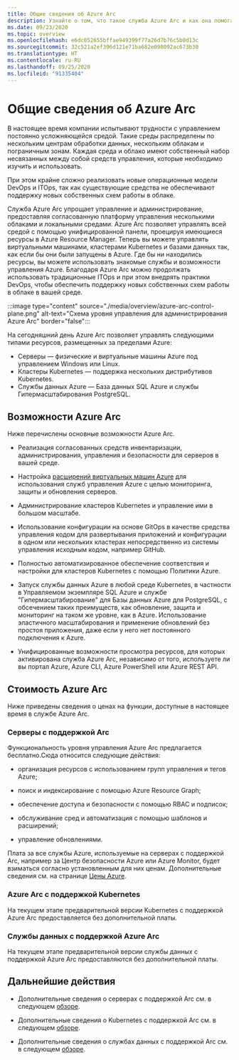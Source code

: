```yaml
---
title: Общие сведения об Azure Arc
description: Узнайте о том, что такое служба Azure Arc и как она помогает клиентам обеспечить управление гибридными ресурсами и их администрирование с помощью других служб и функций Azure.
ms.date: 09/23/2020
ms.topic: overview
ms.openlocfilehash: e6dc052655bffae949399f77a26d7b76c5b0d13c
ms.sourcegitcommit: 32c521a2ef396d121e71ba682e098092ac673b30
ms.translationtype: HT
ms.contentlocale: ru-RU
ms.lasthandoff: 09/25/2020
ms.locfileid: "91335404"
---
```

# <a name="azure-arc-overview"></a>Общие сведения об Azure Arc

В настоящее время компании испытывают трудности с управлением постоянно усложняющейся средой. Такие среды распределены по нескольким центрам обработки данных, нескольким облакам и пограничным зонам. Каждая среда и облако имеют собственный набор несвязанных между собой средств управления, которые необходимо изучить и использовать.

При этом крайне сложно реализовать новые операционные модели DevOps и ITOps, так как существующие средства не обеспечивают поддержку новых собственных схем работы в облаке.

Служба Azure Arc упрощает управление и администрирование, предоставляя согласованную платформу управления несколькими облаками и локальными средами. Azure Arc позволяет управлять всей средой с помощью унифицированной панели, проецируя имеющиеся ресурсы в Azure Resource Manager. Теперь вы можете управлять виртуальными машинами, кластерами Kubernetes и базами данных так, как если бы они были запущены в Azure. Где бы ни находились ресурсы, вы можете использовать знакомые службы и возможности управления Azure. Благодаря Azure Arc можно продолжать использовать традиционные ITOps и при этом внедрять практики DevOps, чтобы обеспечить поддержку новых собственных схем работы в облаке в вашей среде.

:::image type="content" source="./media/overview/azure-arc-control-plane.png" alt-text="Схема уровня управления для администрирования Azure Arc" border="false":::

На сегодняшний день Azure Arc позволяет управлять следующими типами ресурсов, размещенных за пределами Azure:

* Серверы — физические и виртуальные машины Azure под управлением Windows или Linux.
* Кластеры Kubernetes — поддержка нескольких дистрибутивов Kubernetes.
* Службы данных Azure — База данных SQL Azure и службы Гипермасштабирования PostgreSQL.

## <a name="what-does-azure-arc-deliver"></a>Возможности Azure Arc

Ниже перечислены основные возможности Azure Arc.

* Реализация согласованных средств инвентаризации, администрирования, управления и безопасности для серверов в вашей среде.

* Настройка [расширений виртуальных машин Azure](./servers/manage-vm-extensions.md) для использования служб управления Azure с целью мониторинга, защиты и обновления серверов.

* Администрирование кластеров Kubernetes и управление ими в большом масштабе.

* Использование конфигурации на основе GitOps в качестве средства управления кодом для развертывания приложений и конфигурации в одном или нескольких кластерах непосредственно из системы управления исходным кодом, например GitHub.

* Полностью автоматизированное обеспечение соответствия и настройки для кластеров Kubernetes с помощью Политики Azure.

* Запуск службы данных Azure в любой среде Kubernetes, в частности в Управляемом экземпляре SQL Azure и службе "Гипермасштабирование" для Базы данных Azure для PostgreSQL, с обсечением таких преимуществ, как обновление, защита и мониторинг на таком же уровне, как в Azure. Использование эластичного масштабирования и применение обновлений без простоя приложения, даже если у него нет постоянного подключения к Azure.

* Унифицированные возможности просмотра ресурсов, для которых активирована служба Azure Arc, независимо от того, используете ли вы портал Azure, Azure CLI, Azure PowerShell или Azure REST API.

## <a name="how-much-does-azure-arc-cost"></a>Стоимость Azure Arc

Ниже приведены сведения о ценах на функции, доступные в настоящее время в службе Azure Arc.

### <a name="arc-enabled-servers"></a>Серверы с поддержкой Arc

Функциональность уровня управления Azure Arc предлагается бесплатно.Сюда относится следующие действия:

* организация ресурсов с использованием групп управления и тегов Azure;

* поиск и индексирование с помощью Azure Resource Graph;

* обеспечение доступа и безопасности с помощью RBAC и подписок;

* обслуживание сред и автоматизация с помощью шаблонов и расширений;

* управление обновлениями.

Плата за все службы Azure, используемые на серверах с поддержкой Arc, например за Центр безопасности Azure или Azure Monitor, будет взиматься согласно установленным для них ценам. Дополнительные сведения см. на странице [Цены Azure](https://azure.microsoft.com/pricing/).

### <a name="azure-arc-enabled-kubernetes"></a>Azure Arc с поддержкой Kubernetes

На текущем этапе предварительной версии Kubernetes с поддержкой Azure Arc предоставляется без дополнительной платы.

### <a name="azure-arc-enabled-data-services"></a>Службы данных с поддержкой Azure Arc

На текущем этапе предварительной версии службы данных с поддержкой Azure Arc предоставляются без дополнительной платы.

## <a name="next-steps"></a>Дальнейшие действия

* Дополнительные сведения о серверах с поддержкой Arc см. в следующем [обзоре](./servers/overview.md).

* Дополнительные сведения о Kubernetes с поддержкой Arc см. в следующем [обзоре](./kubernetes/overview.md).

* Дополнительные сведения о службах данных с поддержкой Arc см. в следующем [обзоре](https://azure.microsoft.com/services/azure-arc/hybrid-data-services/).
